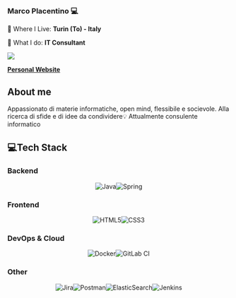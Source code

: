 ### Marco Placentino 💻
📍 Where I Live: **Turin (To) - Italy**

🔨 What I do: **IT Consultant**

<div align="left">

[![](https://img.shields.io/badge/-Linkedin-informational?style=for-the-badge&logo=linkedin&logoColor=white&color=2867B2)](https://www.linkedin.com/in/marco-placentino-02a675172/)


</div>

[**Personal Website**](https://portfolio-eight-alpha-24.vercel.app/)  


## About me 
Appassionato di materie informatiche, open mind, flessibile e socievole. Alla ricerca di sfide e di idee da condividere💡
Attualmente consulente informatico



## 💻Tech Stack
### Backend

<div align="center">

![Java](https://img.shields.io/badge/java-%23ED8B00.svg?style=for-the-badge&logo=java&logoColor=white)![Spring](https://img.shields.io/badge/spring-%236DB33F.svg?style=for-the-badge&logo=spring&logoColor=white)

</div>

### Frontend

<div align="center">

![HTML5](https://img.shields.io/badge/html5-%23E34F26.svg?style=for-the-badge&logo=html5&logoColor=white)![CSS3](https://img.shields.io/badge/css3-%231572B6.svg?style=for-the-badge&logo=css3&logoColor=white)

</div>

### DevOps & Cloud

<div align="center">

![Docker](https://img.shields.io/badge/docker-%230db7ed.svg?style=for-the-badge&logo=docker&logoColor=white)![GitLab CI](https://img.shields.io/badge/GitLabCI-%23181717.svg?style=for-the-badge&logo=gitlab&logoColor=white)

</div>

### Other
<div align="center">

![Jira](https://img.shields.io/badge/jira-%230A0FFF.svg?style=for-the-badge&logo=jira&logoColor=white)![Postman](https://img.shields.io/badge/Postman-FF6C37?style=for-the-badge&logo=postman&logoColor=white)![ElasticSearch](https://img.shields.io/badge/-ElasticSearch-005571?style=for-the-badge&logo=elasticsearch)![Jenkins](https://img.shields.io/badge/-Jenkins-74aa9c?style=for-the-badge&logo=jenkins&logoColor=white)


</div>
